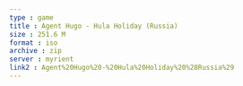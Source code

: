 ```yaml
---
type : game
title : Agent Hugo - Hula Holiday (Russia)
size : 251.6 M
format : iso
archive : zip
server : myrient
link2 : Agent%20Hugo%20-%20Hula%20Holiday%20%28Russia%29
---
```

